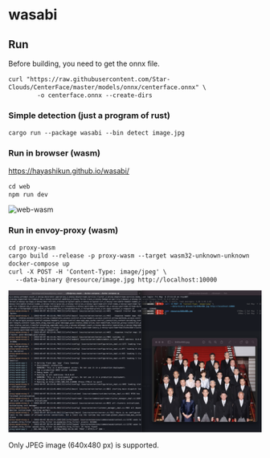 # wasabi

## Run

Before building, you need to get the onnx file.

```shell
curl "https://raw.githubusercontent.com/Star-Clouds/CenterFace/master/models/onnx/centerface.onnx" \
	 	-o centerface.onnx --create-dirs
```

### Simple detection (just a program of rust)

```shell
cargo run --package wasabi --bin detect image.jpg
```

### Run in browser (wasm)
https://hayashikun.github.io/wasabi/
```shell
cd web
npm run dev
```

<img src="web-wasm.gif" style="width: 600px" alt="web-wasm" />

### Run in envoy-proxy (wasm)
```shell
cd proxy-wasm
cargo build --release -p proxy-wasm --target wasm32-unknown-unknown
docker-compose up
curl -X POST -H 'Content-Type: image/jpeg' \
  --data-binary @resource/image.jpg http://localhost:10000
```

<img src="proxy-wasm.png" style="width: 600px" alt="proxy-wasm" />

Only JPEG image (640x480 px) is supported.
